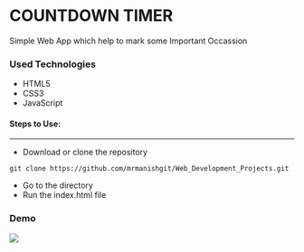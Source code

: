 <h1>COUNTDOWN TIMER</h1>

<p>Simple Web App which help to mark some Important Occassion</p>


<h3>Used Technologies</h3>
<ul>
  <li>HTML5</li>
  <li>CSS3</li>
  <li>JavaScript</li>
</ul>

#### Steps to Use:

---

- Download or clone the repository

```
git clone https://github.com/mrmanishgit/Web_Development_Projects.git
```

- Go to the directory
- Run the index.html file


<h3> Demo </h3>
<img src="https://github.com/ayushseth07/Web-dev-mini-projects/blob/patch/Countdown_Timer/snap.PNG"/>
